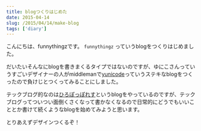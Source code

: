 ```yaml
---
title: blogつくりはじめた
date: 2015-04-14
slug: /2015/04/14/make-blog
tags: ['diary']
---
```


こんにちは、funnythingzです。 `funnythingz` っていうblogをつくりはじめました。

だいたいそんなにblogを書きまくるタイプではないのですが、ゆにこさんっていうすごいデザイナーの人がmiddlemanで[yunicode](http://yuni.co/)っていうステキなblogをつくったので負けじとつくってみることにしました。

テックブログ的なのは[ひろぽっぽれす](http://hiropo.co.uk/)というblogをやっているのですが、テックブログってついつい面倒くさくなって書かなくなるので日常的にどうでもいいこととか書けて続くようなblogを始めてみようと思います。

とりあえずデザインつくるぞ！

